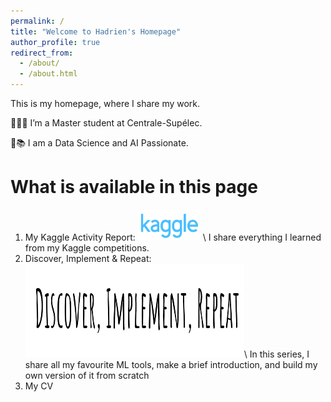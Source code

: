 ```yaml
---
permalink: /
title: "Welcome to Hadrien's Homepage"
author_profile: true
redirect_from: 
  - /about/
  - /about.html
---
```


This is my homepage, where I share my work.

👨🏻‍💻 I’m a Master student at Centrale-Supélec.

🔬📚 I am a Data Science and AI Passionate.

What is available in this page
======

1. My Kaggle Activity Report: <img src='/images/kaggle.png' width='100' height='50'> \\
I share everything I learned from my Kaggle competitions. 
1. Discover, Implement & Repeat:  <img src='/images/DIR.png' width='350' height='150'>\\ 
In this series, I share all my favourite ML tools, make a brief introduction, and build my own version of it from scratch 
1. My CV

